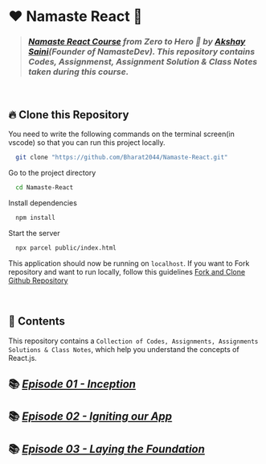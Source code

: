 # ❤️ **Namaste React** 🙏


> ### _[Namaste React Course](https://namastedev.com/learn/namaste-react) from Zero to Hero 🚀 by [Akshay Saini](https://www.linkedin.com/in/akshaymarch7/)(Founder of NamasteDev). This repository contains Codes, Assignmenst, Assignment Solution & Class Notes taken during this course._

<br />

## 🔥 **Clone this Repository**

You need to write the following commands on the terminal screen(in vscode) so that you can run this project locally.
```bash
  git clone "https://github.com/Bharat2044/Namaste-React.git"
```

Go to the project directory
```bash
  cd Namaste-React
```

Install dependencies
```bash
  npm install
```

Start the server
```bash
  npx parcel public/index.html
```

This application should now be running on `localhost`. If you want to Fork repository and want to run locally, follow this guidelines [Fork and Clone Github Repository](https://docs.github.com/en/get-started/quickstart/fork-a-repo)

<br />

## 🎨 **Contents**
This repository contains a `Collection of Codes, Assignments, Assignments Solutions & Class Notes`, which help you understand the concepts of React.js.

## 📚 [_Episode 01 - Inception_](./Episode%2001%20-%20Inception/)

## 📚 [_Episode 02 - Igniting our App_](./Episode%2002%20-%20Igniting%20our%20App/)

## 📚 [_Episode 03 - Laying the Foundation_](./Episode%2003%20-%20Laying%20the%20Foundation/)
